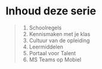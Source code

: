 # Inhoud deze serie

> 1. Schoolregels
> 2. Kennismaken met je klas
> 3. Cultuur van de opleiding
> 4. Leermiddelen
> 5. Portaal voor Talent
> 6. MS Teams op Mobiel
 



<!--- ------------ DIT COMMENTAAR LATEN STAAN AUB ------------
------------------ ------------------------------ ------------
------------------ eagle ref:8124216
------------------ ------------------------------ ------------
------------------ DIT COMMENTAAR LATEN STAAN AUB -------- -->